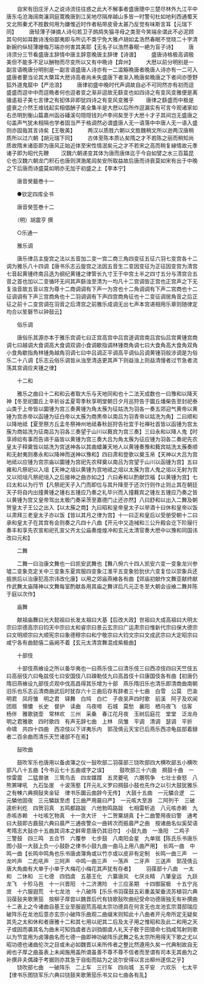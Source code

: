 <!-- { "loadSidebar": true } -->
　　自宋有田庄牙人之说诗流往往惑之此大不解事者盛唐牕中三楚尽林外九江平中唐东屯沧海阔南瀼洞庭寛晚唐到江吴地尽隔岸越山多皆一时警句杜如地利西通蜀天文北照秦尤不胜数何用为嫌惟近时作者粘带皮骨太甚乃反觉有味斯言耳【元瑞下同】
　　唐轻薄子弹摘人诗句若卫子鹧鸪失猫寻母之类至今笑端余谓此不必泥顾其句何如耳数诗浅俗鄙夷即与所讥不类宁免大雅卢胡如孟浩然春眠不觉晓二十字清新婉约纵轻薄姗侮万端亦何害其美耶【无名子以浩然春眠一絶为盲子诗】
　　唐诗须分三节看盛唐主辞情中唐主辞意晚唐主辞律【诗谱】
　　盛唐诗格极高调极美但不能多不足以酬物而尽变所以又有中晩诗【弇州】
　　大厯以前分明别是一副言语晩唐分明别是一副言语盛唐人诗亦有一二滥觞晩唐者晚唐人诗亦有一二可入盛唐者要当论其大槩耳大厯诗高者尚未失盛唐下者渐入晩唐矣晚唐之下者间亦堕野狐外道鬼窟中【严沧浪】
　　唐律初盛中晚时代声调故自必不可同然亦有初而逗盛盛而逗中中而逗晩者何也逗者变之渐非逗故无繇变也如四诗之有变风变雅便是离骚逺祖子美七言律之有抝体非即犹四诗之有变风变雅乎
　　唐律之繇盛而中极是盛衰之介然王维钱起实相倡酬子美全集半是大厯以后所作逗漏实有可言今观诸家如右丞明到衡山篇嘉州函谷磻溪句隠隠钱刘卢李间矣至于大厯十才子其间岂无盛唐之句盖声气犹未相隔也学者固当严于格调然必谓盛唐人无一语落中中唐人无一语入盛则亦固哉其言诗矣【王敬美】
　　两汉以质胜六朝以文胜魏稍文所以逊两汉唐稍质所以过六朝【胡元瑞下同】
　　古体至陈本质亾矣隋之才不若陈之丽而稍知尚质故隋末诸臣即为唐风正始近体至宋性情泯矣元之才不若宋之高而稍复縁情故元季诸子即为昭代先鞭
　　汉魏六朝递变其体为唐而唐体迄于今自如譬之水三百篇昆仑也汉魏六朝龙门积石也唐则溟渤尾闾矣安所取益故后唐而诗衰莫如宋有出于中晚之下后唐而诗盛莫如明亦无加于初盛之上【李本宁】

　　唐音癸籖巻十一

　　●钦定四库全书

　　唐音癸签巻十二

　　（明）胡震亨 撰

　　○乐通一

　　雅乐调

　　唐乐律吕主旋宫之法以五音加二变一宫二商三角四变征五征六羽七变宫各十二调为雅乐八十四调【唐书乐志云旋宫之法因五音生二变因变征为正征因变宫为清宫七音起黄锺终南吕迭为纲纪黄锺之律管长九寸王于中宫土半之四寸五分与清宫合五音之首也加以二变循环无间其声繇浊至清为一均凡十二宫调皆正宫也正宫声之下无复浊音故五音以宫为尊十二商调调有下声一为宫也十二角调调有下声二宫商也十二征调调有下声三宫商角也十二羽调调有下声四宫商角征也十二变征调居角音之后正征之前十二变宫调在羽音之后清宫之前雅乐成调无出七声本宫递相用乐章则随律定均合以笙磬节以钟鼓云】

　　俗乐调

　　唐俗乐其源亦本于雅乐宫调七曰正宫高宫中吕宫道调宫南吕宫仙吕宫黄锺宫商调七曰越调大食调高大食调双调小食调歇指调林锺商角调七曰大食角高大食角双角小食角歇指角林锺角越角羽调七曰中吕调正平调高平调仙吕调黄锺羽般涉调是为俗乐二十八调【乐志云俗乐调皆从浊至清迭更其声下则益浊上则益清慢者过节急者流荡其宫调应夹锺之律】

　　十二和

　　雅乐之曲曰十二和和云者取大乐与天地同和也十二法天成数也一曰豫和以降天神【冬至祀圜丘上辛祈谷孟夏雩季秋享明堂朝日夕月巡狩告于圜丘燔柴告至封祀泰山类于上帝皆以圜锺为宫三奏黄锺为角太蔟为征姑洗为羽各一奏五郊迎气黄帝以黄锺为宫赤帝以函锺为征白帝以太蔟为商黒帝以南吕为羽青帝以姑洗为角】二曰顺和以降地祗【夏至祭方丘孟冬祭神州地祗春秋廵狩告社宜于社禅社首皆以函锺为宫太蔟为商姑洗为征南吕为羽各三奏望于山川以蕤宾为宫三奏】三曰永和以降人鬼【时享禘祫有事而告谒于庙皆以黄锺为宫三奏大吕为角太蔟为征应锺为羽各二奏祀先农皇太子释奠皆以姑洗为宫送神各以其曲蜡兼天地人以黄锺奏豫和蕤宾姑洗太蔟奏顺和无射夷则奏永和以降神而送神以豫和】四曰肃和登歌以奠玉帛【天神以大吕为宫地祗以应锺为宫宗庙以圜锺为宫祀先农释奠以南吕为宫望于山川以函锺为宫】五曰雍和凡祭祀以入俎【天神之俎以黄锺为宫地祗之俎以太蔟为宫人鬼之俎以无射为宫又以彻俎凡祭祀俎入之后接神之曲亦如之】六曰寿和以酌献饮福【以黄锺为宫】七曰太和以为行节【凡祭祀天子入门而即位与其升降至于还次行则作止则止其在朝廷天子将自内出撞黄锺之锺右五锺应乃奏之礼毕兴而入撞蕤宾之锺左五锺应乃奏之皆以黄锺为宫又皇帝驾出太极门奏采茨至嘉德门止还亦然】八曰舒和以出入二舞及朝贺皇太子王公之出入【以太蔟之商】九曰昭和皇帝皇太子以举酒十曰休和皇帝以饭以肃拜三老皇太子亦以饭【皆以其月之律为宫】十一曰正和皇后以受册受朝十二曰承和皇太子在其宫有会则奏之凡四十八曲【开元中又造裓和三公升殿会讫下阶屦行奏丰和享先农宣和祀孔宣父齐太公庙奏煌煌冲和玄元太清官奏大厯中以豫和同国讳改曰元和】

　　二舞

　　二舞一曰治康文舞也一曰凯安武舞也【舞八佾六十四人凯安六变一变象龙兴参墟二变象克定关中三变象东夏宾服四变象江淮平五变象猃狁伏六变复位以崇象兵还振旅后以治康犯高宗讳改化康】以用之郊庙燕飨各有曲【郊庙初献作文舞亚献终献作武舞太庙降神以文舞每室酌献各用其庙之舞详后凡元正冬至大朝会设飨二舞并陈于庭以次作】

　　庙舞

　　献祖庙舞曰光大懿祖曰长发太祖曰大基【后改大政】世祖曰大成高祖曰大明太宗曰崇德高宗曰钧天中宗曰太和睿宗曰景云玄宗曰广运肃宗曰惟新代宗曰保大德宗曰文明顺宗曰大顺宪宗曰象德穆宗曰和宁敬宗曰大钧文宗曰文成武宗曰大定昭宗曰咸宁各有曲懿僖二庙阙不着【玄元太清宫舞混成紫极曲】

　　十部伎

　　十部伎燕飨设之所以备华夷也一曰燕乐伎二曰清乐伎三曰西凉伎四曰天竺伎五曰高丽伎六曰龟兹伎七曰安国伎八曰疎勒伎九曰高昌伎十曰康国伎各有曲【初唐仍隋旧燕飨设九部伎贞观中伐高昌得其乐增为十部　燕乐隋旧乐也清乐即清商曲南朝旧乐也乐志云清商曲武后时犹存六十三曲后存有辞者三十七曲　白雪　公莫　巴渝　明君　凤将雏　明之君　铎舞　白鸠　白纻　子夜吴声四时歌　前溪　阿子及欢闻　团扇　懊憹　长史　督护　读曲　乌夜啼　石城　莫愁　襄阳　栖乌夜飞　估客　杨伴　雅歌骁壶　常林欢　三州　采桑　春江花月夜　玉树后庭花　堂堂　泛龙舟　明之君雅歌　四时歌四　有声无辞七曲　上林　凤雏　平调　清调　瑟调　平折　命啸　共四十四曲　西凉伎以下详夷乐内　郭茂倩云天宝已后燕乐西凉龟兹部着録者二百余曲而清乐天竺诸部不在焉】

　　鼔吹曲

　　鼓吹军乐也唐用以备卤簿之仪一鼔吹部二羽葆部三铙吹部四大横吹部五小横吹部凡八十五曲【今书云七十五曲或字之误】
　　鼓吹部三十六曲　掆鼓十曲　一惊雷震　二猛兽骇　三鸷鸟击　四龙媒蹀　五灵夔吼　六鵰鹗争　七壮士奋怒　八熊罴哮吼　九石坠崖　十波荡壑【开元礼义罗曰掆鼓小鼓也先作之以引大鼓犹雅乐之有朄六典掆鼔夹金钲　律书乐圗云曲辞今无传】　大鼓十五曲　一元驎合逻　二元驎他固夜　三元驎跋至虑【三曲严用晨曰严】　一元咳大至游　二阿列干　三破逵析利纥　四贺羽真　五鸣都路跋　六他勃鸣路跋　七相雷析追　八元咳赤赖　九赤咳赤赖　十吐咳乞物真　十一贪大讦　十二贺粟胡真【十二曲警用夜曰警　通考曰大鼓即古鼖鼓六典曰晨严三通夜警众一曲转次而振晨严之曲　按诸曲名似奚契语考隋志大鼔亦十五曲其词本之鲜卑意唐仍其旧尔】　小鼓九曲　一渔阳　二鸡子　三警鼓　四三鸣　五合节　六覆参　七步鼓　八南阳会星　九单揺【陈氏乐书唐乐图小鼓一大鼓上负一小鼓卧之律书小鼓九曲一曲马上用八曲严用】　长鸣一曲　中鸣一曲【长鸣中鸣角也乐书唐卤簿角或以竹朩或以皮非有定制　长鸣一曲三声　一龙吟声　二彪吼声　三阿声　中鸣一曲三声　一荡声　二牙声　三送声　郭茂倩云唐大角曲有大单于小单于大梅花小梅花其声犹有存者】
　　羽葆部十八曲　一太和　二休和　三七德　四驺虞　五基王化　六纂唐风　七厌炎精　八肇皇运　九跃龙飞　十殄马邑　十一兴晋阳　十二济渭险　十三应圣期　十四御宸极　十五宁兆庻　十六服遐荒　十七龙池　十八破阵【乐乐书羽葆鼓五彩重盖架垂流苏植羽六典羽葆鼔夹歌箫笳　按柳子厚尝以魏晋后代有铙歌鼔吹曲纪受命功德唐独无有补撰曲十二表上之今诸曲自基王业至服遐荒高祖太宗功德具在何言无也龙池玄宗潜邸瑞应破阵乐在龙池后意亦玄宗小破阵乐曲观二曲缀末则知此十八曲者开元帝所定无疑矣其先之太和休和者唐雅十二和其七用以祀其二后及太子用之惟昭和及此二和用之天子或因而袭其名为曲未可知驺虞者古训驺御虞人礼天子敎于田猎命七驺咸驾射则歌以为节宜用为卤簿曲名而七德一曲即神功破阵乐武舞之名太宗所用得天下歌之尤以昭功德也诸曲伦次之目或未必如魏晋以来所传者之整比然遵用久矣一代典制故自无阙也子厚之曲虽表上未闻施用盖所谓虽善不尊不尊不信者而至谓有司本无其曲为之补撰非夫偶疎于考据则亦其急于自衒而姑为之说尔安得以言出柳州遂信之乎】
　　铙吹部七曲　一破阵乐　二上车　三行车　四向城　五平安　六欢乐　七太平【律书乐图铙军乐六典曰铙鼓夹歌箫笳乐书又曰七曲各有乱】
